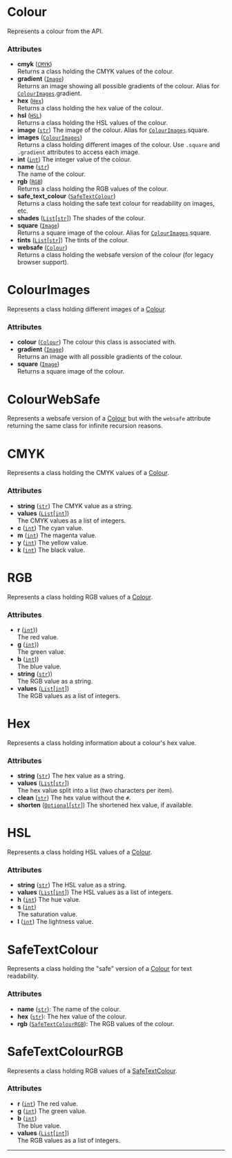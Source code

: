 # Colour

Represents a colour from the API.

### Attributes

- **cmyk** ([`CMYK`](#cmyk))  
    Returns a class holding the CMYK values of the colour.
- **gradient** ([`Image`](image.md#image))  
    Returns an image showing all possible gradients of the colour. Alias for [`ColourImages`](#colourimages).gradient.
- **hex** ([`Hex`](#hex))  
    Returns a class holding the hex value of the colour.
- **hsl** ([`HSL`](#hsl))  
    Returns a class holding the HSL values of the colour.
- **image** ([`str`][str])
    The image of the colour. Alias for [`ColourImages`](#colourimages).square.
- **images** ([`ColourImages`](#colourimages))  
    Returns a class holding different images of the colour. Use `.square` and `.gradient` attributes to access each image.
- **int** ([`int`][int])
    The integer value of the colour.
- **name** ([`str`][str])  
    The name of the colour.
- **rgb** ([`RGB`](#rgb))  
    Returns a class holding the RGB values of the colour.
- **safe_text_colour** ([`SafeTextColour`](#safetextcolour))  
    Returns a class holding the safe text colour for readability on images, etc.
- **shades** ([`List`][list][[`str`][str]])
    The shades of the colour.
- **square** ([`Image`](image.md#image))  
    Returns a square image of the colour. Alias for [`ColourImages`](#colourimages).square.
- **tints** ([`List`][list][[`str`][str]]) 
    The tints of the colour.
- **websafe** ([`Colour`](#colour))  
    Returns a class holding the websafe version of the colour (for legacy browser support).

# ColourImages

Represents a class holding different images of a [Colour](#colour).

### Attributes

- **colour** ([`Colour`](#colour))
    The colour this class is associated with.
- **gradient** ([`Image`](image.md#image))  
    Returns an image with all possible gradients of the colour.
- **square** ([`Image`](image.md#image))  
    Returns a square image of the colour.

# ColourWebSafe

Represents a websafe version of a [Colour](#colour) but with the `websafe` attribute returning the same class for infinite recursion reasons.

# CMYK

Represents a class holding the CMYK values of a [Colour](#colour).

### Attributes

- **string** ([`str`][str]) 
    The CMYK value as a string.
- **values** ([`List`][list][[`int`][int]])  
    The CMYK values as a list of integers.
- **c** ([`int`][int])
    The cyan value.
- **m** ([`int`][int])
    The magenta value.
- **y** ([`int`][int])
    The yellow value.
- **k** ([`int`][int])
    The black value.

# RGB

Represents a class holding RGB values of a [Colour](#colour).

### Attributes

- **r** ([`int`][int]))  
    The red value.
- **g** ([`int`][int]))  
    The green value.
- **b** ([`int`][int]))  
    The blue value.
- **string** ([`str`][str]))  
    The RGB value as a string.
- **values** ([`List`][list][[`int`][int]])  
    The RGB values as a list of integers.

# Hex

Represents a class holding information about a colour's hex value.

### Attributes

- **string** ([`str`][str]) 
    The hex value as a string.
- **values** ([`List`][list][[`str`][str]])  
    The hex value split into a list (two characters per item).
- **clean** ([`str`][str])
    The hex value without the `#`.
- **shorten** ([`Optional`][Optional][[`str`][str]])
    The shortened hex value, if available.

# HSL

Represents a class holding HSL values of a [Colour](#colour).

### Attributes

- **string** ([`str`][str])
    The HSL value as a string.
- **values** ([`List`][list][[`int`][int]])
    The HSL values as a list of integers.
- **h** ([`int`][int]) 
    The hue value.
- **s** ([`int`][int])  
    The saturation value.
- **l** ([`int`][int])
    The lightness value.

# SafeTextColour

Represents a class holding the "safe" version of a [Colour](#colour) for text readability.

### Attributes

- **name** ([`str`][str]): The name of the colour.
- **hex** ([`str`][str]): The hex value of the colour.
- **rgb** ([`SafeTextColourRGB`](#safetextcolourrgb)): The RGB values of the colour.

# SafeTextColourRGB

Represents a class holding RGB values of a [SafeTextColour](#safetextcolour).

### Attributes

- **r** ([`int`][int])
    The red value.
- **g** ([`int`][int])
    The green value.
- **b** ([`int`][int])  
    The blue value.
- **values** ([`List`][list][[`int`][int]])  
    The RGB values as a list of integers.

---

[str]: https://docs.python.org/3/library/stdtypes.html#str  
[int]: https://docs.python.org/3/library/functions.html#int  
[dict]: https://docs.python.org/3/library/functions.html#func-dict  
[list]: https://docs.python.org/3/library/functions.html#func-list  
[bool]: https://docs.python.org/3/library/functions.html#bool  
[tuple]: https://docs.python.org/3/library/stdtypes.html#tuple  
[Optional]: https://docs.python.org/3/library/typing.html#typing.Optional
